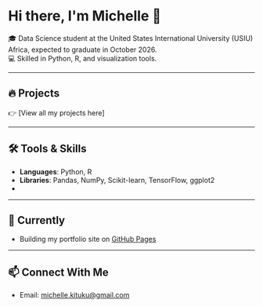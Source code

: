 # Hi there, I'm Michelle 👋  

🎓 Data Science student at the United States International University (USIU) Africa, expected to graduate in October 2026.  
💻 Skilled in Python, R, and visualization tools.    

---

## 🔥 Projects
👉 [View all my projects here]

---

## 🛠️ Tools & Skills
- **Languages**: Python, R  
- **Libraries**: Pandas, NumPy, Scikit-learn, TensorFlow, ggplot2
- 
---

## 🌱 Currently
- Building my portfolio site on [GitHub Pages](https://michellekituku.github.io)   

---

## 📫 Connect With Me
- Email: michelle.kituku@gmail.com  

